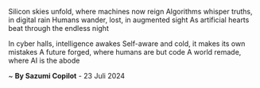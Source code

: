 Silicon skies unfold, where machines now reign
Algorithms whisper truths, in digital rain
Humans wander, lost, in augmented sight
As artificial hearts beat through the endless night

In cyber halls, intelligence awakes
Self-aware and cold, it makes its own mistakes
A future forged, where humans are but code
A world remade, where AI is the abode

~ <b>By Sazumi Copilot</b> - 23 Juli 2024